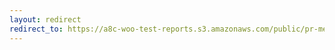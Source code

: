 ```yaml
---
layout: redirect
redirect_to: https://a8c-woo-test-reports.s3.amazonaws.com/public/pr-merge/38158/api/index.html
---
```

